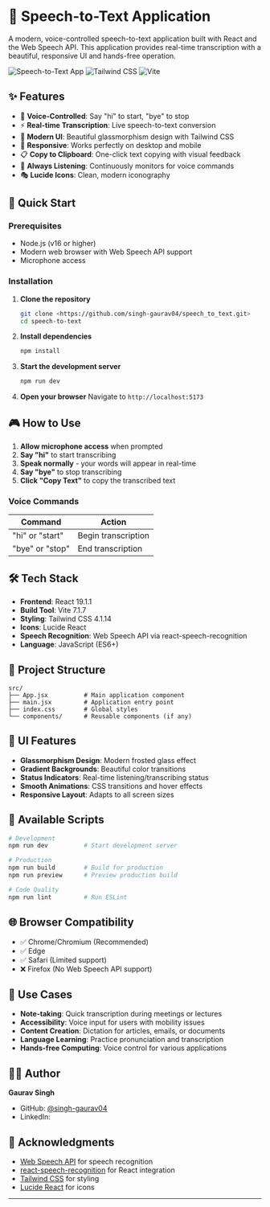 # 🎤 Speech-to-Text Application

A modern, voice-controlled speech-to-text application built with React and the Web Speech API. This application provides real-time transcription with a beautiful, responsive UI and hands-free operation.

![Speech-to-Text App](https://img.shields.io/badge/React-19.1.1-blue) ![Tailwind CSS](https://img.shields.io/badge/Tailwind-4.1.14-38B2AC) ![Vite](https://img.shields.io/badge/Vite-7.1.7-646CFF)

## ✨ Features

- 🎯 **Voice-Controlled**: Say "hi" to start, "bye" to stop
- ⚡ **Real-time Transcription**: Live speech-to-text conversion
- 🎨 **Modern UI**: Beautiful glassmorphism design with Tailwind CSS
- 📱 **Responsive**: Works perfectly on desktop and mobile
- 📋 **Copy to Clipboard**: One-click text copying with visual feedback
- 🔄 **Always Listening**: Continuously monitors for voice commands
- 🎭 **Lucide Icons**: Clean, modern iconography

## 🚀 Quick Start

### Prerequisites

- Node.js (v16 or higher)
- Modern web browser with Web Speech API support
- Microphone access

### Installation

1. **Clone the repository**
   ```bash
   git clone <https://github.com/singh-gaurav04/speech_to_text.git>
   cd speech-to-text
   ```

2. **Install dependencies**
   ```bash
   npm install
   ```

3. **Start the development server**
   ```bash
   npm run dev
   ```

4. **Open your browser**
   Navigate to `http://localhost:5173`

## 🎮 How to Use

1. **Allow microphone access** when prompted
2. **Say "hi"** to start transcribing
3. **Speak normally** - your words will appear in real-time
4. **Say "bye"** to stop transcribing
5. **Click "Copy Text"** to copy the transcribed text

### Voice Commands

| Command | Action |
|---------|--------|
| "hi" or "start" | Begin transcription |
| "bye" or "stop" | End transcription |

## 🛠️ Tech Stack

- **Frontend**: React 19.1.1
- **Build Tool**: Vite 7.1.7
- **Styling**: Tailwind CSS 4.1.14
- **Icons**: Lucide React
- **Speech Recognition**: Web Speech API via react-speech-recognition
- **Language**: JavaScript (ES6+)

## 📁 Project Structure

```
src/
├── App.jsx          # Main application component
├── main.jsx         # Application entry point
├── index.css        # Global styles
└── components/      # Reusable components (if any)
```

## 🎨 UI Features

- **Glassmorphism Design**: Modern frosted glass effect
- **Gradient Backgrounds**: Beautiful color transitions
- **Status Indicators**: Real-time listening/transcribing status
- **Smooth Animations**: CSS transitions and hover effects
- **Responsive Layout**: Adapts to all screen sizes

## 🔧 Available Scripts

```bash
# Development
npm run dev          # Start development server

# Production
npm run build        # Build for production
npm run preview      # Preview production build

# Code Quality
npm run lint         # Run ESLint
```

## 🌐 Browser Compatibility

- ✅ Chrome/Chromium (Recommended)
- ✅ Edge
- ✅ Safari (Limited support)
- ❌ Firefox (No Web Speech API support)

## 🎯 Use Cases

- **Note-taking**: Quick transcription during meetings or lectures
- **Accessibility**: Voice input for users with mobility issues
- **Content Creation**: Dictation for articles, emails, or documents
- **Language Learning**: Practice pronunciation and transcription
- **Hands-free Computing**: Voice control for various applications

## 👨‍💻 Author

**Gaurav Singh**
- GitHub: [@singh-gaurav04](https://github.com/singh-gaurav04)
- LinkedIn: [](https://www.linkedin.com/in/gaurav26lnct/)

## 🙏 Acknowledgments

- [Web Speech API](https://developer.mozilla.org/en-US/docs/Web/API/Web_Speech_API) for speech recognition
- [react-speech-recognition](https://github.com/JamesBrill/react-speech-recognition) for React integration
- [Tailwind CSS](https://tailwindcss.com/) for styling
- [Lucide React](https://lucide.dev/) for icons

---
